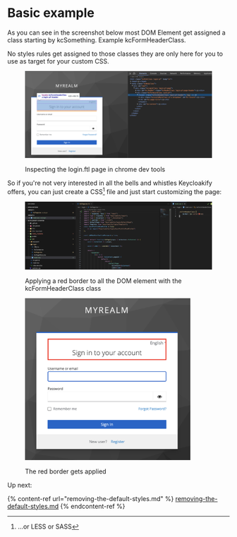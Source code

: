 # Basic example

As you can see in the screenshot below most DOM Element get assigned a class starting by kcSomething. Example kcFormHeaderClass. &#x20;

No styles rules get assigned to those classes they are only here for you to use as target for your custom CSS. &#x20;

<figure><img src="../../.gitbook/assets/image (5).png" alt=""><figcaption><p>Inspecting the login.ftl page in chrome dev tools</p></figcaption></figure>

So if you're not very interested in all the bells and whistles Keycloakify offers, you can just create a CSS[^1] file and just start customizing the page: &#x20;

<figure><img src="../../.gitbook/assets/image (4).png" alt=""><figcaption><p>Applying a red border to all the DOM element with the kcFormHeaderClass class</p></figcaption></figure>

<figure><img src="../../.gitbook/assets/image (3).png" alt="" width="375"><figcaption><p>The red border gets applied</p></figcaption></figure>

Up next:

{% content-ref url="removing-the-default-styles.md" %}
[removing-the-default-styles.md](removing-the-default-styles.md)
{% endcontent-ref %}

[^1]: ...or LESS or SASS
